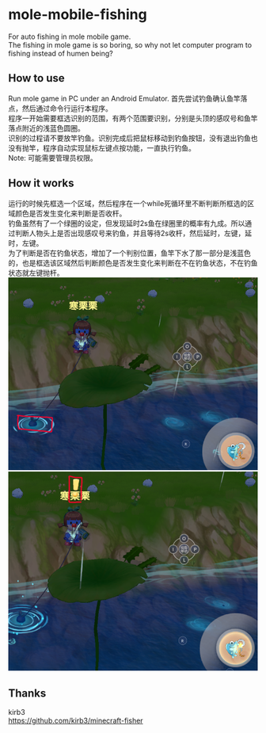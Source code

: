 # mole-mobile-fishing
For auto fishing in mole mobile game.<br/>
The fishing in mole game is so boring, so why not let computer program to fishing instead of humen being?
## How to use
Run mole game in PC under an Android Emulator. 首先尝试钓鱼确认鱼竿落点，然后通过命令行运行本程序。</br>
程序一开始需要框选识别的范围，有两个范围要识别，分别是头顶的感叹号和鱼竿落点附近的浅蓝色圆圈。<br/>
识别的过程请不要放竿钓鱼。识别完成后把鼠标移动到钓鱼按钮，没有退出钓鱼也没有抛竿，程序自动实现鼠标左键点按功能，一直执行钓鱼。<br/>
Note: 可能需要管理员权限。<br/>
## How it works
运行的时候先框选一个区域，然后程序在一个while死循环里不断判断所框选的区域颜色是否发生变化来判断是否收杆。<br/>
钓鱼虽然有了一个绿圈的设定，但发现延时2s鱼在绿圈里的概率有九成。所以通过判断人物头上是否出现感叹号来钓鱼，并且等待2s收杆，然后延时，左键，延时，左键。<br/>
为了判断是否在钓鱼状态，增加了一个判别位置，鱼竿下水了那一部分是浅蓝色的，也是框选该区域然后判断颜色是否发生变化来判断在不在钓鱼状态，不在钓鱼状态就左键抛杆。<br/>
![Image](https://github.com/Hanririri/mole-mobile-fishing/blob/main/pic1.png)<br/>
![Image](https://github.com/Hanririri/mole-mobile-fishing/blob/main/pic2.png)<br/>
## Thanks
kirb3<br/>
https://github.com/kirb3/minecraft-fisher
